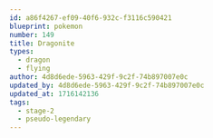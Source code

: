 ```yaml
---
id: a86f4267-ef09-40f6-932c-f3116c590421
blueprint: pokemon
number: 149
title: Dragonite
types:
  - dragon
  - flying
author: 4d8d6ede-5963-429f-9c2f-74b897007e0c
updated_by: 4d8d6ede-5963-429f-9c2f-74b897007e0c
updated_at: 1716142136
tags:
  - stage-2
  - pseudo-legendary
---
```

